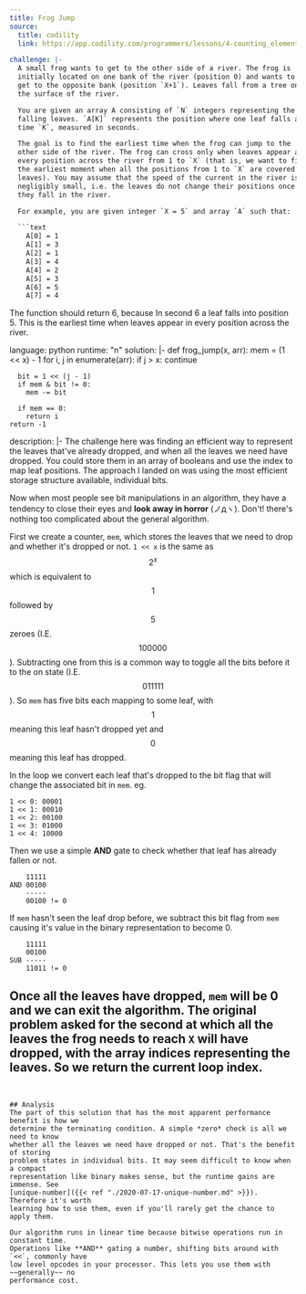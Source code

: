 ```yaml
---
title: Frog Jump
source:
  title: codility
  link: https://app.codility.com/programmers/lessons/4-counting_elements/frog_river_one/

challenge: |-
  A small frog wants to get to the other side of a river. The frog is
  initially located on one bank of the river (position 0) and wants to
  get to the opposite bank (position `X+1`). Leaves fall from a tree onto
  the surface of the river.

  You are given an array A consisting of `N` integers representing the
  falling leaves. `A[K]` represents the position where one leaf falls at
  time `K`, measured in seconds.

  The goal is to find the earliest time when the frog can jump to the
  other side of the river. The frog can cross only when leaves appear at
  every position across the river from 1 to `X` (that is, we want to find
  the earliest moment when all the positions from 1 to `X` are covered by
  leaves). You may assume that the speed of the current in the river is
  negligibly small, i.e. the leaves do not change their positions once
  they fall in the river.

  For example, you are given integer `X = 5` and array `A` such that:

  ```text
    A[0] = 1
    A[1] = 3
    A[2] = 1
    A[3] = 4
    A[4] = 2
    A[5] = 3
    A[6] = 5
    A[7] = 4
  ```

  The function should return 6, because In second 6 a leaf falls into position 5.
  This is the earliest time when leaves appear in every position across the river.

language: python
runtime: "n"
solution: |-
  def frog_jump(x, arr):
    mem = (1 << x) - 1
    for i, j in enumerate(arr):
      if j > x:
        continue

      bit = 1 << (j - 1)
      if mem & bit != 0:
        mem -= bit

      if mem == 0:
        return i
    return -1

description: |-
  The challenge here was finding an efficient way to represent the leaves that've
  already dropped, and when all the leaves we need have dropped. You could store them
  in an array of booleans and use the index to map leaf positions. The approach I
  landed on was using the most efficient storage structure available, individual bits.

  Now when most people see bit manipulations in an algorithm, they have a tendency to
  close their eyes and **look away in horror** (ノдヽ). Don't! there's nothing too
  complicated about the general algorithm.

  First we create a counter, `mem`, which stores the leaves that we need to drop and
  whether it's dropped or not. `1 << x` is the same as $$2^x$$ which is equivalent to
  $$1$$ followed by $$5$$ zeroes (I.E. $$100000$$). Subtracting one from this is a
  common way to toggle all the bits before it to the on state (I.E. $$011111$$). So
  `mem` has five bits each mapping to some leaf, with $$1$$ meaning this leaf hasn't
  dropped yet and $$0$$ meaning this leaf has dropped.

  In the loop we convert each leaf that's dropped to the bit flag that will change
  the associated bit in `mem`. eg.

  ```text
  1 << 0: 00001
  1 << 1: 00010
  1 << 2: 00100
  1 << 3: 01000
  1 << 4: 10000
  ```

  Then we use a simple **AND** gate to check whether that leaf has already fallen or not.

  ```text
      11111
  AND 00100
      -----
      00100 != 0
  ```

  If `mem` hasn't seen the leaf drop before, we subtract this bit flag from `mem`
  causing it's value in the binary representation to become 0.

  ```text
      11111
      00100
  SUB -----
      11011 != 0
  ```

  Once all the leaves have dropped, `mem` will be 0 and we can exit the algorithm.
  The original problem asked for the second at which all the leaves the frog needs
  to reach `X` will have dropped, with the array indices representing the leaves. So
  we return the current loop index.
---
```


## Analysis
The part of this solution that has the most apparent performance benefit is how we
determine the terminating condition. A simple *zero* check is all we need to know
whether all the leaves we need have dropped or not. That's the benefit of storing
problem states in individual bits. It may seem difficult to know when a compact
representation like binary makes sense, but the runtime gains are immense. See
[unique-number]({{< ref "./2020-07-17-unique-number.md" >}}). Therefore it's worth
learning how to use them, even if you'll rarely get the chance to apply them.

Our algorithm runs in linear time because bitwise operations run in constant time.
Operations like **AND** gating a number, shifting bits around with `<<`, commonly have
low level opcodes in your processor. This lets you use them with ~~generally~~ no
performance cost.

